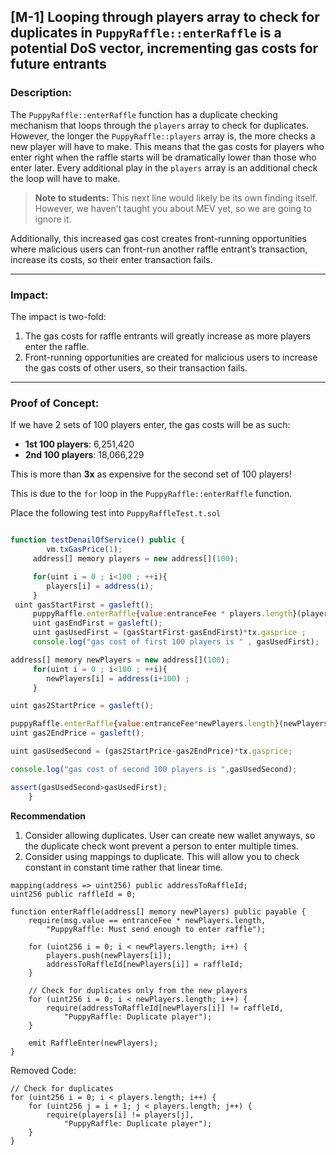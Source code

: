 ## [M-1] Looping through players array to check for duplicates in `PuppyRaffle::enterRaffle` is a potential DoS vector, incrementing gas costs for future entrants

### Description:
The `PuppyRaffle::enterRaffle` function has a duplicate checking mechanism that loops through the `players` array to check for duplicates. However, the longer the `PuppyRaffle::players` array is, the more checks a new player will have to make. This means that the gas costs for players who enter right when the raffle starts will be dramatically lower than those who enter later. Every additional play in the `players` array is an additional check the loop will have to make.

> **Note to students:** This next line would likely be its own finding itself. However, we haven’t taught you about MEV yet, so we are going to ignore it.

Additionally, this increased gas cost creates front-running opportunities where malicious users can front-run another raffle entrant’s transaction, increase its costs, so their enter transaction fails.

---

### Impact:
The impact is two-fold:

1. The gas costs for raffle entrants will greatly increase as more players enter the raffle.  
2. Front-running opportunities are created for malicious users to increase the gas costs of other users, so their transaction fails.

---

### Proof of Concept:

If we have 2 sets of 100 players enter, the gas costs will be as such:
- **1st 100 players**: 6,251,420  
- **2nd 100 players**: 18,066,229  

This is more than **3x** as expensive for the second set of 100 players!

This is due to the `for` loop in the `PuppyRaffle::enterRaffle` function.

Place the following test into `PuppyRaffleTest.t.sol`

```javascript

function testDenailOfService() public {
        vm.txGasPrice(1);
     address[] memory players = new address[](100);

     for(uint i = 0 ; i<100 ; ++i){
        players[i] = address(i);
     }
 uint gasStartFirst = gasleft();
     puppyRaffle.enterRaffle{value:entranceFee * players.length}(players);
     uint gasEndFirst = gasleft();
     uint gasUsedFirst = (gasStartFirst-gasEndFirst)*tx.gasprice ;
     console.log("gas cost of first 100 players is " , gasUsedFirst);

address[] memory newPlayers = new address[](100);
     for(uint i = 0 ; i<100 ; ++i){
        newPlayers[i] = address(i+100) ;
     }

uint gas2StartPrice = gasleft();

puppyRaffle.enterRaffle{value:entranceFee*newPlayers.length}(newPlayers);
uint gas2EndPrice = gasleft();

uint gasUsedSecond = (gas2StartPrice-gas2EndPrice)*tx.gasprice;

console.log("gas cost of second 100 players is ",gasUsedSecond);

assert(gasUsedSecond>gasUsedFirst);
    } 

```

**Recommendation**

1. Consider allowing duplicates. User can create new wallet anyways, so the duplicate check wont prevent a person to enter multiple times.
2. Consider using mappings to duplicate. This will allow you to check constant in constant time rather that linear time.

```solidity
mapping(address => uint256) public addressToRaffleId;
uint256 public raffleId = 0;

function enterRaffle(address[] memory newPlayers) public payable {
    require(msg.value == entranceFee * newPlayers.length, 
        "PuppyRaffle: Must send enough to enter raffle");

    for (uint256 i = 0; i < newPlayers.length; i++) {
        players.push(newPlayers[i]);
        addressToRaffleId[newPlayers[i]] = raffleId;
    }

    // Check for duplicates only from the new players
    for (uint256 i = 0; i < newPlayers.length; i++) {
        require(addressToRaffleId[newPlayers[i]] != raffleId, 
            "PuppyRaffle: Duplicate player");
    }

    emit RaffleEnter(newPlayers);
}
```

Removed Code:

```solidity
// Check for duplicates
for (uint256 i = 0; i < players.length; i++) {
    for (uint256 j = i + 1; j < players.length; j++) {
        require(players[i] != players[j], 
            "PuppyRaffle: Duplicate player");
    }
}
